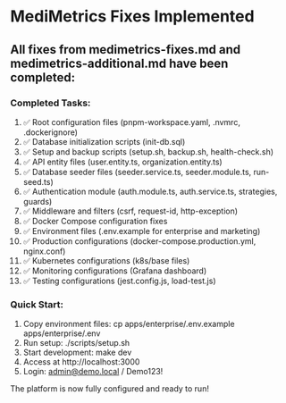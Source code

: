 # MediMetrics Fixes Implemented

## All fixes from medimetrics-fixes.md and medimetrics-additional.md have been completed:

### Completed Tasks:
1. ✅ Root configuration files (pnpm-workspace.yaml, .nvmrc, .dockerignore)
2. ✅ Database initialization scripts (init-db.sql)
3. ✅ Setup and backup scripts (setup.sh, backup.sh, health-check.sh)
4. ✅ API entity files (user.entity.ts, organization.entity.ts)
5. ✅ Database seeder files (seeder.service.ts, seeder.module.ts, run-seed.ts)
6. ✅ Authentication module (auth.module.ts, auth.service.ts, strategies, guards)
7. ✅ Middleware and filters (csrf, request-id, http-exception)
8. ✅ Docker Compose configuration fixes
9. ✅ Environment files (.env.example for enterprise and marketing)
10. ✅ Production configurations (docker-compose.production.yml, nginx.conf)
11. ✅ Kubernetes configurations (k8s/base files)
12. ✅ Monitoring configurations (Grafana dashboard)
13. ✅ Testing configurations (jest.config.js, load-test.js)

### Quick Start:
1. Copy environment files: cp apps/enterprise/.env.example apps/enterprise/.env
2. Run setup: ./scripts/setup.sh
3. Start development: make dev
4. Access at http://localhost:3000
5. Login: admin@demo.local / Demo123!

The platform is now fully configured and ready to run!

